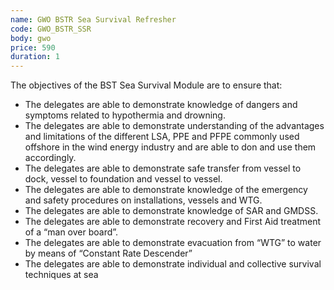 ```yaml
---
name: GWO BSTR Sea Survival Refresher
code: GWO_BSTR_SSR
body: gwo
price: 590
duration: 1
---
```


The objectives of the BST Sea Survival Module are to ensure that:

- The delegates are able to demonstrate knowledge of dangers and symptoms related to hypothermia and drowning.
- The delegates are able to demonstrate understanding of the advantages and limitations of the different LSA, PPE and PFPE commonly used offshore in the wind energy industry and are able to don and use them accordingly.
- The delegates are able to demonstrate safe transfer from vessel to dock, vessel to foundation and vessel to vessel.
- The delegates are able to demonstrate knowledge of the emergency and safety procedures on installations, vessels and WTG.
- The delegates are able to demonstrate knowledge of SAR and GMDSS.
- The delegates are able to demonstrate recovery and First Aid treatment of a “man over board”.
- The delegates are able to demonstrate evacuation from “WTG” to water by means of “Constant Rate Descender”
- The delegates are able to demonstrate individual and collective survival techniques at sea
